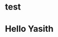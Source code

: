 # test
<!DOCTYPE html>
<html>
<head>
<title>HI</title>
</head>
<body>

<h1>Hello Yasith</h1>

</body>
</html>
